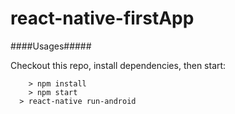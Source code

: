 # react-native-firstApp


####Usages#####

Checkout this repo, install dependencies, then start:

```
	> npm install
	> npm start
  > react-native run-android
```

